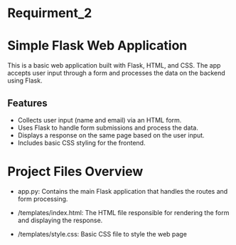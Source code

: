 # Requirment_2

# Simple Flask Web Application

This is a basic web application built with Flask, HTML, and CSS. The app accepts user input through a form and processes the data on the backend using Flask.

## Features

- Collects user input (name and email) via an HTML form.
- Uses Flask to handle form submissions and process the data.
- Displays a response on the same page based on the user input.
- Includes basic CSS styling for the frontend.

# Project Files Overview
- app.py: Contains the main Flask application that handles the routes and form processing.

- /templates/index.html: The HTML file responsible for rendering the form and displaying the response.

- /templates/style.css: Basic CSS file to style the web page
